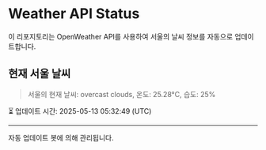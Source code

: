 
# Weather API Status

이 리포지토리는 OpenWeather API를 사용하여 서울의 날씨 정보를 자동으로 업데이트합니다.

## 현재 서울 날씨
> 서울의 현재 날씨: overcast clouds, 온도: 25.28°C, 습도: 25%

⏳ 업데이트 시간: 2025-05-13 05:32:49 (UTC)

---
자동 업데이트 봇에 의해 관리됩니다.
